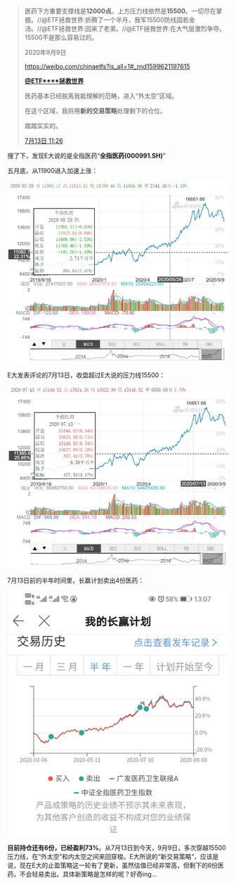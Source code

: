 > 医药下方重要支撑线是**12000点**。上方压力线依然是**15500**。一切尽在掌握。//@ETF拯救世界:折腾了一个半月，我军15500防线固若金汤。//@ETF拯救世界:回来了老弟。//@ETF拯救世界:在大气层激烈争夺。15500不是那么容易过的。
>
> 2020年9月9日
>
>  <https://weibo.com/chinaetfs?is_all=1#_rnd1599621197615> 
>
> 
>
> [**@ETF****拯救世界**](https://weibo.com/chinaetfs?refer_flag=1005055013_)
>
> 医药基本已经脱离我能理解的范畴，进入“外太空”区域。 
>
> 在这个区域，我将用**新的交易策略**处理剩下的仓位。 
>
> 踏踏实实的。 
>
> [7月13日 11:26](https://weibo.com/5687069307/JaZgDapRK) 

搜了下，发现E大说的是全指医药“**全指医药(000991.SH)**”

五月底，从11900进入加速上涨：

![全指医药20200528](Pictures/全指医药20200528.jpg)



E大发表评论的7月13日，收盘超过E大说的压力线15500：

![全指医药20200713](Pictures/全指医药20200713.jpg)

7月13日前的半年时间里，长赢计划卖出4份医药：

![E大长赢最近半年医药交易记录20200909](Pictures/E大长赢最近半年医药交易记录20200909.jpg)

**目前持仓还有6份，已经盈利73%**。从7月13日到今天，9月9日，多次穿越15500压力线，在“外太空”和内太空之间来回穿梭。E大所说的“新交易策略”，应该是说，现在E大的止盈策略这一轮有了更新，虽然估值已经非常高，但剩下的6份医药，不会轻易卖出。具体新策略是怎样的呢？好奇ing...

